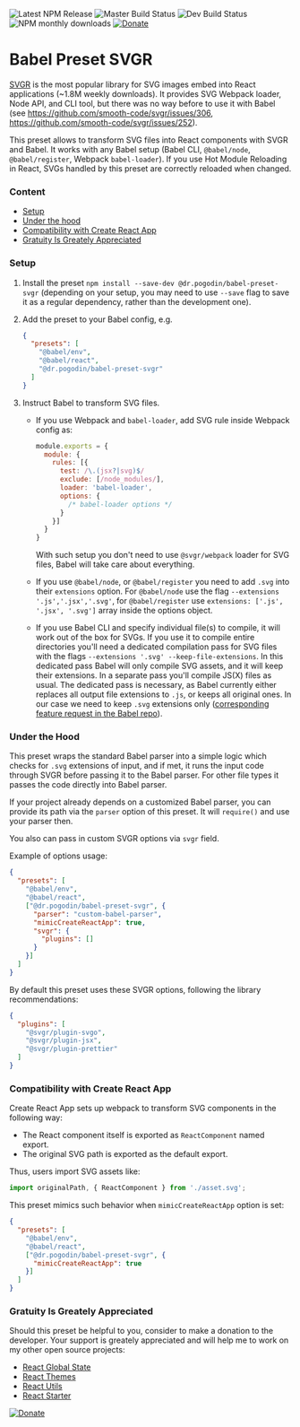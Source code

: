 ![Latest NPM Release](https://img.shields.io/npm/v/@dr.pogodin/babel-preset-svgr.svg)
![Master Build Status](https://img.shields.io/circleci/project/github/birdofpreyru/babel-preset-svgr/master.svg?label=master)
![Dev Build Status](https://img.shields.io/circleci/project/github/birdofpreyru/babel-preset-svgr/develop.svg?label=develop)
![NPM monthly downloads](https://img.shields.io/npm/dm/@dr.pogodin/babel-preset-svgr)
[![Donate](https://img.shields.io/badge/PayPal-Gratuity_Is_Greately_Appreciated-brightgreen?logo=paypal)](https://www.paypal.com/cgi-bin/webscr?cmd=_s-xclick&hosted_button_id=WTB2P9S2WVB8N)

# Babel Preset SVGR

[SVGR](https://github.com/smooth-code/svgr) is the most popular library for
SVG images embed into React applications (~1.8M weekly downloads).
It provides SVG Webpack loader, Node API, and CLI tool, but there was no
way before to use it with Babel (see https://github.com/smooth-code/svgr/issues/306,
https://github.com/smooth-code/svgr/issues/252).

This preset allows to transform SVG files into React components with
SVGR and Babel. It works with any Babel setup (Babel CLI, `@babel/node`,
`@babel/register`, Webpack `babel-loader`). If you use Hot Module Reloading
in React, SVGs handled by this preset are correctly reloaded when changed.

### Content
- [Setup](#setup)
- [Under the hood](#under-the-hood)
- [Compatibility with Create React App](#compatibility-with-create-react-app)
- [Gratuity Is Greately Appreciated](#gratuity-is-greately-appreciated)

### Setup

1.  Install the preset `npm install --save-dev @dr.pogodin/babel-preset-svgr`
    (depending on your setup, you may need to use `--save` flag to save it as
    a regular dependency, rather than the development one).

2.  Add the preset to your Babel config, e.g.
    ```json
    {
      "presets": [
        "@babel/env",
        "@babel/react",
        "@dr.pogodin/babel-preset-svgr"
      ]
    }
    ```

3.  Instruct Babel to transform SVG files.

    - If you use Webpack and `babel-loader`, add SVG rule inside Webpack config
      as:
      ```js
      module.exports = {
        module: {
          rules: [{
            test: /\.(jsx?|svg)$/
            exclude: [/node_modules/],
            loader: 'babel-loader',
            options: {
              /* babel-loader options */
            }
          }]
        }
      }
      ```
      With such setup you don't need to use `@svgr/webpack` loader for SVG files,
      Babel will take care about everything.

    - If you use `@babel/node`, or `@babel/register` you need to add `.svg` into
      their `extensions` option. For `@babel/node` use the flag
      `--extensions '.js','.jsx','.svg'`, for `@babel/register` use
      `extensions: ['.js', '.jsx', '.svg']` array inside the options object.

    - If you use Babel CLI and specify individual file(s) to compile, it will
      work out of the box for SVGs. If you use it to compile entire directories
      you'll need a dedicated compilation pass for SVG files with the flags
      `--extensions '.svg' --keep-file-extensions`. In this dedicated pass
      Babel will only compile SVG assets, and it will keep their extensions.
      In a separate pass you'll compile JS(X) files as usual. The dedicated
      pass is necessary, as Babel currently either replaces all output file
      extensions to `.js`, or keeps all original ones. In our case we need
      to keep `.svg` extensions only
      ([corresponding feature request in the Babel repo](https://github.com/babel/babel/issues/10551)).

### Under the Hood

This preset wraps the standard Babel parser into a simple logic which checks
for `.svg` extensions of input, and if met, it runs the input code through SVGR
before passing it to the Babel parser. For other file types it passes
the code directly into Babel parser.

If your project already depends on a customized Babel parser, you can provide
its path via the `parser` option of this preset. It will `require()` and use
your parser then.

You also can pass in custom SVGR options via `svgr` field.

Example of options usage:

```json
{
  "presets": [
    "@babel/env",
    "@babel/react",
    ["@dr.pogodin/babel-preset-svgr", {
      "parser": "custom-babel-parser",
      "mimicCreateReactApp": true,
      "svgr": {
        "plugins": []
      }
    }]
  ]
}
```

By default this preset uses these SVGR options, following the library
recommendations:

```json
{
  "plugins": [
    "@svgr/plugin-svgo",
    "@svgr/plugin-jsx",
    "@svgr/plugin-prettier"
  ]
}
```

### Compatibility with Create React App

Create React App sets up webpack to transform SVG components in the following
way:

- The React component itself is exported as `ReactComponent` named export.
- The original SVG path is exported as the default export.

Thus, users import SVG assets like:
```js
import originalPath, { ReactComponent } from './asset.svg';
```

This preset mimics such behavior when `mimicCreateReactApp` option is set:
```json
{
  "presets": [
    "@babel/env",
    "@babel/react",
    ["@dr.pogodin/babel-preset-svgr", {
      "mimicCreateReactApp": true
    }]
  ]
}
```

### Gratuity Is Greately Appreciated

Should this preset be helpful to you, consider to make a donation to
the developer. Your support is greately appreciated and will help me to
work on my other open source projects:

- [React Global State](https://www.npmjs.com/package/@dr.pogodin/react-global-state)
- [React Themes](https://www.npmjs.com/package/@dr.pogodin/react-themes)
- [React Utils](https://www.npmjs.com/package/@dr.pogodin/react-utils)
- [React Starter](https://github.com/birdofpreyru/react-starter)

[![Donate](https://www.paypalobjects.com/en_US/ES/i/btn/btn_donateCC_LG.gif)](https://www.paypal.com/cgi-bin/webscr?cmd=_s-xclick&hosted_button_id=WTB2P9S2WVB8N)
